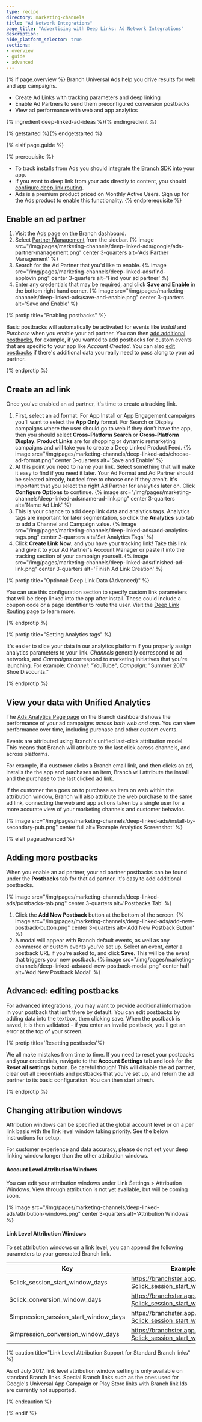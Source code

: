 ```yaml
---
type: recipe
directory: marketing-channels
title: "Ad Network Integrations"
page_title: "Advertising with Deep Links: Ad Network Integrations"
description:
hide_platform_selector: true
sections:
- overview
- guide
- advanced
---
```


{% if page.overview %}
Branch Universal Ads help you drive results for web and app campaigns.

- Create Ad Links with tracking parameters and deep linking
- Enable Ad Partners to send them preconfigured conversion postbacks
- View ad performance with web and app analytics

{% ingredient deep-linked-ad-ideas %}{% endingredient %}

{% getstarted %}{% endgetstarted %}

{% elsif page.guide %}

{% prerequisite %}
- To track installs from Ads you should [integrate the Branch SDK]({{base.url}}/getting-started/sdk-integration-guide) into your app.
- If you want to deep link from your ads directly to content, you should [configure deep link routing]({{base.url}}/getting-started/deep-link-routing).
- Ads is a premium product priced on Monthly Active Users. Sign up for the Ads product to enable this functionality.
{% endprerequisite %}

## Enable an ad partner

1. Visit the [Ads page](https://dashboard.branch.io/ads) on the Branch dashboard.
1. Select [Partner Management](https://dashboard.branch.io/ads/partner-management) from the sidebar.
{% image src="/img/pages/marketing-channels/deep-linked-ads/google/ads-partner-management.png" center 3-quarters alt='Ads Partner Management' %}
1. Search for the Ad Partner that you'd like to enable.
{% image src="/img/pages/marketing-channels/deep-linked-ads/find-applovin.png" center 3-quarters alt='Find your ad partner' %}
1. Enter any credentials that may be required, and click **Save and Enable** in the bottom right hand corner.
{% image src="/img/pages/marketing-channels/deep-linked-ads/save-and-enable.png" center 3-quarters alt='Save and Enable' %}

{% protip title="Enabling postbacks" %}

Basic postbacks will automatically be activated for events like _Install_ and _Purchase_ when you enable your ad partner. You can then [add additional postbacks](../advanced/#adding-more-postbacks), for example, if you wanted to add postbacks for custom events that are specific to your app like _Account Created_. You can also [edit postbacks](../advanced/#advanced-editing-postbacks) if there's additional data you really need to pass along to your ad partner.

{% endprotip %}

## Create an ad link

Once you've enabled an ad partner, it's time to create a tracking link.

1. First, select an ad format. For App Install or App Engagement campaigns you'll want to select the **App Only** format. For Search or Display campaigns where the user should go to web if they don't have the app, then you should select **Cross-Platform Search** or **Cross-Platform Display**. **Product Links** are for shopping or dynamic remarketing campaigns and will take you to create a Deep Linked Product Feed.
{% image src="/img/pages/marketing-channels/deep-linked-ads/choose-ad-format.png" center 3-quarters alt='Save and Enable' %}
1. At this point you need to name your link. Select something that will make it easy to find if you need it later. Your Ad Format and Ad Partner should be selected already, but feel free to choose one if they aren't. It's important that you select the right Ad Partner for analytics later on. Click **Configure Options** to continue.
{% image src="/img/pages/marketing-channels/deep-linked-ads/name-ad-link.png" center 3-quarters alt='Name Ad Link' %}
1. This is your chance to add deep link data and analytics tags. Analytics tags are important for later segmentation, so click the **Analytics** sub tab to add a Channel and Campaign value.
{% image src="/img/pages/marketing-channels/deep-linked-ads/add-analytics-tags.png" center 3-quarters alt='Set Analytics Tags' %}
1. Click **Create Link Now**, and you have your tracking link! Take this link and give it to your Ad Partner's Account Manager or paste it into the tracking section of your campaign yourself.
{% image src="/img/pages/marketing-channels/deep-linked-ads/finished-ad-link.png" center 3-quarters alt='Finish Ad Link Creation' %}

{% protip title="Optional: Deep Link Data (Advanced)" %}

You can use this configuration section to specify custom link parameters that will be deep linked into the app after install. These could include a coupon code or a page identifier to route the user. Visit the [Deep Link Routing]({{base.url}}/getting-started/deep-link-routing) page to learn more.

{% endprotip %}

{% protip title="Setting Analytics tags" %}

It's easier to slice your data in our analytics platform if you properly assign analytics parameters to your link. _Channels_ generally correspond to ad networks, and _Campaigns_ correspond to marketing initiatives that you're launching. For example: _Channel_: "YouTube", _Campaign_: "Summer 2017 Shoe Discounts."

{% endprotip %}

## View your data with Unified Analytics

The [Ads Analytics Page page](https://dashboard.branch.io/ads/analytics) on the Branch dashboard shows the performance of your ad campaigns _across both web and app_. You can view performance over time, including purchase and other custom events.

Events are attributed using Branch's unified last-click attribution model. This means that Branch will attribute to the last click across channels, and across platforms.

For example, if a customer clicks a Branch email link, and then clicks an ad, installs the the app and purchases an item, Branch will attribute the install and the purchase to the last clicked ad link.

If the customer then goes on to purchase an item on web within the attribution window, Branch will also attribute the web purchase to the same ad link, connecting the web and app actions taken by a single user for a more accurate view of your marketing channels and customer behavior.

{% image src="/img/pages/marketing-channels/deep-linked-ads/install-by-secondary-pub.png" center full alt='Example Analytics Screenshot' %}

{% elsif page.advanced %}

## Adding more postbacks

When you enable an ad partner, your ad partner postbacks can be found under the **Postbacks** tab for that ad partner. It's easy to add additional postbacks.

{% image src="/img/pages/marketing-channels/deep-linked-ads/postbacks-tab.png" center 3-quarters alt='Postbacks Tab' %}

1. Click the **Add New Postback** button at the bottom of the screen.
{% image src="/img/pages/marketing-channels/deep-linked-ads/add-new-postback-button.png" center 3-quarters alt='Add New Postback Button' %}
1. A modal will appear with Branch default events, as well as any commerce or custom events you've set up. Select an event, enter a postback URL if you're asked to, and click **Save**. This will be the event that triggers your new postback.
{% image src="/img/pages/marketing-channels/deep-linked-ads/add-new-postback-modal.png" center half alt='Add New Postback Modal' %}

## Advanced: editing postbacks

For advanced integrations, you may want to provide additional information in your postback that isn't there by default. You can edit postbacks by adding data into the textbox, then clicking save. When the postback is saved, it is then validated - if you enter an invalid postback, you'll get an error at the top of your screen.

{% protip title='Resetting postbacks'%}

We all make mistakes from time to time. If you need to reset your postbacks and your credentials, navigate to the **Account Settings** tab and look for the **Reset all settings** button. Be careful though! This will disable the ad partner, clear out all credentials and postbacks that you've set up, and return the ad partner to its basic configuration. You can then start afresh.

{% endprotip %}

## Changing attribution windows

Attribution windows can be specified at the global account level or on a per link basis with the link level window taking priority. See the below instructions for setup.

For customer experience and data accuracy, please do not set your deep linking window longer than the other attribution windows.

#### Account Level Attribution Windows

You can edit your attribution windows under Link Settings > Attribution Windows. View through attribution is not yet available, but will be coming soon.

{% image src="/img/pages/marketing-channels/deep-linked-ads/attribution-windows.png" center 3-quarters alt='Attribution Windows' %}

#### Link Level Attribution Windows

To set attribution windows on a link level, you can append the following parameters to your generated Branch link.

Key | Example Link
--- | ---
$click_session_start_window_days | https://branchster.app.link/hpNVE52gxE?$click_session_start_window_days=7
$click_conversion_window_days | https://branchster.app.link/hpNVE52gxE?$click_session_start_window_days=30
$impression_session_start_window_days | https://branchster.app.link/hpNVE52gxE?$click_session_start_window_days=1
$impression_conversion_window_days | https://branchster.app.link/hpNVE52gxE?$click_session_start_window_days=7

{% caution title="Link Level Attribution Support for Standard Branch links" %}

As of July 2017, link level attribution window setting is only available on standard Branch links. Special Branch links such as the ones used for Google's Universal App Campaign or Play Store links with Branch link Ids are currently not supported.

{% endcaution %}

{% endif %}
